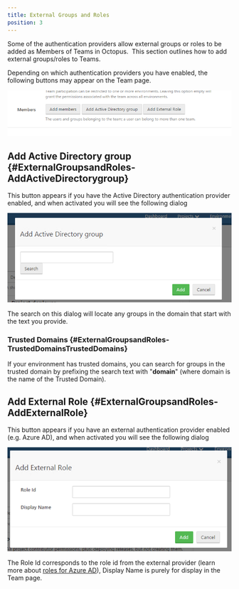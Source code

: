 ```yaml
---
title: External Groups and Roles
position: 3
---
```


Some of the authentication providers allow external groups or roles to be added as Members of Teams in Octopus.  This section outlines how to add external groups/roles to Teams.

Depending on which authentication providers you have enabled, the following buttons may appear on the Team page.

![](/docs/images/5672303/5866190.png "width=694")

## Add Active Directory group {#ExternalGroupsandRoles-AddActiveDirectorygroup}

This button appears if you have the Active Directory authentication provider enabled, and when activated you will see the following dialog

![](/docs/images/5672303/5866191.png)

The search on this dialog will locate any groups in the domain that start with the text you provide.

### Trusted Domains {#ExternalGroupsandRoles-TrustedDomainsTrustedDomains}

If your environment has trusted domains, you can search for groups in the trusted domain by prefixing the search text with "**domain**" (where domain is the name of the Trusted Domain).

## Add External Role {#ExternalGroupsandRoles-AddExternalRole}

This button appears if you have an external authentication provider enabled (e.g. Azure AD), and when activated you will see the following dialog

![](/docs/images/5672303/5866192.png)

The Role Id corresponds to the role id from the external provider (learn more about [roles for Azure AD](/docs/administration/authentication-providers/azure-ad-authentication.md)), Display Name is purely for display in the Team page.
